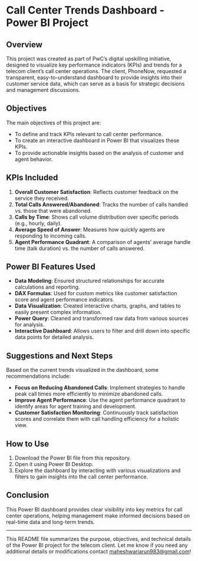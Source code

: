 

# Call Center Trends Dashboard - Power BI Project

## Overview

This project was created as part of PwC’s digital upskilling initiative, designed to visualize key performance indicators (KPIs) and trends for a telecom client’s call center operations. The client, PhoneNow, requested a transparent, easy-to-understand dashboard to provide insights into their customer service data, which can serve as a basis for strategic decisions and management discussions.

## Objectives

The main objectives of this project are:
- To define and track KPIs relevant to call center performance.
- To create an interactive dashboard in Power BI that visualizes these KPIs.
- To provide actionable insights based on the analysis of customer and agent behavior.

## KPIs Included

1. **Overall Customer Satisfaction**: Reflects customer feedback on the service they received.
2. **Total Calls Answered/Abandoned**: Tracks the number of calls handled vs. those that were abandoned.
3. **Calls by Time**: Shows call volume distribution over specific periods (e.g., hourly, daily).
4. **Average Speed of Answer**: Measures how quickly agents are responding to incoming calls.
5. **Agent Performance Quadrant**: A comparison of agents' average handle time (talk duration) vs. the number of calls answered.

## Power BI Features Used

- **Data Modeling**: Ensured structured relationships for accurate calculations and reporting.
- **DAX Formulas**: Used for custom metrics like customer satisfaction score and agent performance indicators.
- **Data Visualization**: Created interactive charts, graphs, and tables to easily present complex information.
- **Power Query**: Cleaned and transformed raw data from various sources for analysis.
- **Interactive Dashboard**: Allows users to filter and drill down into specific data points for detailed analysis.

## Suggestions and Next Steps

Based on the current trends visualized in the dashboard, some recommendations include:
- **Focus on Reducing Abandoned Calls**: Implement strategies to handle peak call times more efficiently to minimize abandoned calls.
- **Improve Agent Performance**: Use the agent performance quadrant to identify areas for agent training and development.
- **Customer Satisfaction Monitoring**: Continuously track satisfaction scores and correlate them with call handling efficiency for a holistic view.

## How to Use

1. Download the Power BI file from this repository.
2. Open it using Power BI Desktop.
3. Explore the dashboard by interacting with various visualizations and filters to gain insights into the call center performance.

## Conclusion

This Power BI dashboard provides clear visibility into key metrics for call center operations, helping management make informed decisions based on real-time data and long-term trends.

---

This README file summarizes the purpose, objectives, and technical details of the Power BI project for the telecom client. Let me know if you need any additional details or modifications contact maheshwariarun983@gmail.com!
